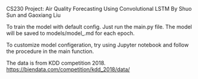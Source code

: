 CS230 Project: Air Quality Forecasting Using Convolutional LSTM
By Shuo Sun and Gaoxiang Liu

To train the model with default config. Just run the main.py file. The model will be saved to models/model_<loss>.md for each epoch.

To customize model configeration, try using Jupyter notebook and follow the procedure in the main function.

The data is from KDD competition 2018. https://biendata.com/competition/kdd_2018/data/
